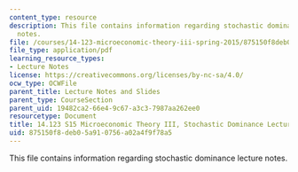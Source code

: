 ```yaml
---
content_type: resource
description: This file contains information regarding stochastic dominance lecture
  notes.
file: /courses/14-123-microeconomic-theory-iii-spring-2015/875150f8deb05a910756a02a4f9f78a5_MIT14_123S15_Chap4.pdf
file_type: application/pdf
learning_resource_types:
- Lecture Notes
license: https://creativecommons.org/licenses/by-nc-sa/4.0/
ocw_type: OCWFile
parent_title: Lecture Notes and Slides
parent_type: CourseSection
parent_uid: 19482ca2-66e4-9c67-a3c3-7987aa262ee0
resourcetype: Document
title: 14.123 S15 Microeconomic Theory III, Stochastic Dominance Lecture Notes
uid: 875150f8-deb0-5a91-0756-a02a4f9f78a5
---
```

This file contains information regarding stochastic dominance lecture notes.